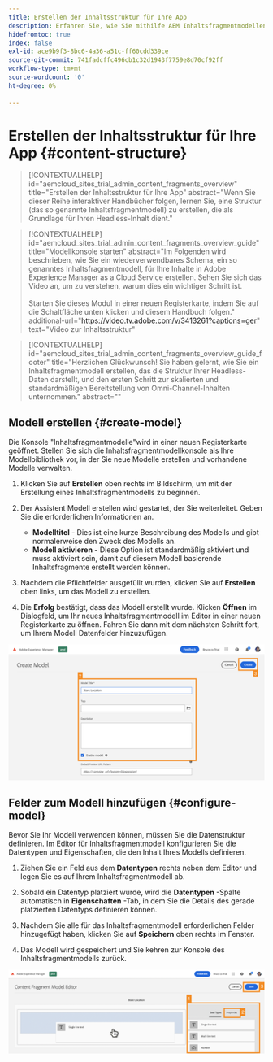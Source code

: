 ```yaml
---
title: Erstellen der Inhaltsstruktur für Ihre App
description: Erfahren Sie, wie Sie mithilfe AEM Inhaltsfragmentmodellen die Struktur erstellen, die als Grundlage für all Ihre Headless-Inhalte dient.
hidefromtoc: true
index: false
exl-id: ace9b9f3-8bc6-4a36-a51c-ff60cdd339ce
source-git-commit: 741fadcffc496cb1c32d1943f7759e8d70cf92ff
workflow-type: tm+mt
source-wordcount: '0'
ht-degree: 0%

---
```



# Erstellen der Inhaltsstruktur für Ihre App {#content-structure}

>[!CONTEXTUALHELP]
>id="aemcloud_sites_trial_admin_content_fragments_overview"
>title="Erstellen der Inhaltsstruktur für Ihre App"
>abstract="Wenn Sie dieser Reihe interaktiver Handbücher folgen, lernen Sie, eine Struktur (das so genannte Inhaltsfragmentmodell) zu erstellen, die als Grundlage für Ihren Headless-Inhalt dient."

>[!CONTEXTUALHELP]
>id="aemcloud_sites_trial_admin_content_fragments_overview_guide"
>title="Modellkonsole starten"
>abstract="Im Folgenden wird beschrieben, wie Sie ein wiederverwendbares Schema, ein so genanntes Inhaltsfragmentmodell, für Ihre Inhalte in Adobe Experience Manager as a Cloud Service erstellen. Sehen Sie sich das Video an, um zu verstehen, warum dies ein wichtiger Schritt ist. <br><br>Starten Sie dieses Modul in einer neuen Registerkarte, indem Sie auf die Schaltfläche unten klicken und diesem Handbuch folgen."
>additional-url="https://video.tv.adobe.com/v/3413261?captions=ger" text="Video zur Inhaltsstruktur"

>[!CONTEXTUALHELP]
>id="aemcloud_sites_trial_admin_content_fragments_overview_guide_footer"
>title="Herzlichen Glückwunsch! Sie haben gelernt, wie Sie ein Inhaltsfragmentmodell erstellen, das die Struktur Ihrer Headless-Daten darstellt, und den ersten Schritt zur skalierten und standardmäßigen Bereitstellung von Omni-Channel-Inhalten unternommen."
>abstract=""

## Modell erstellen {#create-model}

Die Konsole &quot;Inhaltsfragmentmodelle&quot;wird in einer neuen Registerkarte geöffnet. Stellen Sie sich die Inhaltsfragmentmodellkonsole als Ihre Modellbibliothek vor, in der Sie neue Modelle erstellen und vorhandene Modelle verwalten.

1. Klicken Sie auf **Erstellen** oben rechts im Bildschirm, um mit der Erstellung eines Inhaltsfragmentmodells zu beginnen.

1. Der Assistent Modell erstellen wird gestartet, der Sie weiterleitet. Geben Sie die erforderlichen Informationen an.

   * **Modelltitel** - Dies ist eine kurze Beschreibung des Modells und gibt normalerweise den Zweck des Modells an.
   * **Modell aktivieren** - Diese Option ist standardmäßig aktiviert und muss aktiviert sein, damit auf diesem Modell basierende Inhaltsfragmente erstellt werden können.

1. Nachdem die Pflichtfelder ausgefüllt wurden, klicken Sie auf **Erstellen** oben links, um das Modell zu erstellen.

1. Die **Erfolg** bestätigt, dass das Modell erstellt wurde. Klicken **Öffnen** im Dialogfeld, um Ihr neues Inhaltsfragmentmodell im Editor in einer neuen Registerkarte zu öffnen. Fahren Sie dann mit dem nächsten Schritt fort, um Ihrem Modell Datenfelder hinzuzufügen.

![Schritte 2 und 3 zum Erstellen eines Inhaltsfragmentmodells](assets/do-not-localize/create-model-2-3.png)

## Felder zum Modell hinzufügen {#configure-model}

Bevor Sie Ihr Modell verwenden können, müssen Sie die Datenstruktur definieren. Im Editor für Inhaltsfragmentmodell konfigurieren Sie die Datentypen und Eigenschaften, die den Inhalt Ihres Modells definieren.

1. Ziehen Sie ein Feld aus dem **Datentypen** rechts neben dem Editor und legen Sie es auf Ihrem Inhaltsfragmentmodell ab.

1. Sobald ein Datentyp platziert wurde, wird die **Datentypen** -Spalte automatisch in **Eigenschaften** -Tab, in dem Sie die Details des gerade platzierten Datentyps definieren können.

1. Nachdem Sie alle für das Inhaltsfragmentmodell erforderlichen Felder hinzugefügt haben, klicken Sie auf **Speichern** oben rechts im Fenster.

1. Das Modell wird gespeichert und Sie kehren zur Konsole des Inhaltsfragmentmodells zurück.

![Schritte 1, 2 und 3 zum Hinzufügen von Feldern zum Modell](assets/do-not-localize/define-model-fields-1-2-3.png)
